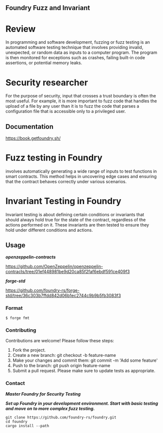 ## Foundry Fuzz and Invariant 

# Review

In programming and software development, fuzzing or fuzz testing is an automated software testing technique that involves providing invalid, unexpected, or random data as inputs to a computer program. The program is then monitored for exceptions such as crashes, failing built-in code assertions, or potential memory leaks.

# Security researcher 

For the purpose of security, input that crosses a trust boundary is often the most useful. For example, it is more important to fuzz code that handles the upload of a file by any user than it is to fuzz the code that parses a configuration file that is accessible only to a privileged user.

## Documentation

https://book.getfoundry.sh/

# Fuzz testing in Foundry 

involves automatically generating a wide range of inputs to test functions in smart contracts. 
This method helps in uncovering edge cases and ensuring that the contract behaves correctly under various scenarios.

# Invariant Testing in Foundry 

Invariant testing is about defining certain conditions or invariants that should always hold true for the state of the contract, 
regardless of the actions performed on it. These invariants are then tested to ensure they hold under different conditions and actions.

## Usage

***openzeppelin-contracts***

https://github.com/OpenZeppelin/openzeppelin-contracts/tree/01ef448981be9d20ca85f2faf6ebdf591ce409f3


***forge-std***

https://github.com/foundry-rs/forge-std/tree/36c303b7ffdd842d06b1ec2744c9b9b5fb3083f3


### 

### Format

```shell
$ forge fmt
```

### Contributing
Contributions are welcome! Please follow these steps:

1. Fork the project.
2. Create a new branch: git checkout -b feature-name
3. Make your changes and commit them: git commit -m 'Add some feature'
4. Push to the branch: git push origin feature-name
5. Submit a pull request.
Please make sure to update tests as appropriate.

### Contact 


***Master Foundry for Security Testing***

***Set up Foundry in your development environment. Start with basic testing and move on to more complex fuzz testing.***

```shell
git clone https://github.com/foundry-rs/foundry.git
cd foundry
cargo install --path 
```

